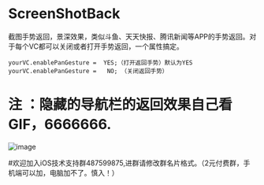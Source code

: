 # ScreenShotBack
截图手势返回，景深效果，类似斗鱼、天天快报、腾讯新闻等APP的手势返回。对于每个VC都可以关闭或者打开手势返回，一个属性搞定。

    yourVC.enablePanGesture =  YES;（打开返回手势）默认为YES
    yourVC.enablePanGesture =   NO; （关闭返回手势）

# 注 ：隐藏的导航栏的返回效果自己看GIF，6666666.

![image](https://github.com/zhengwenming/ScreenShotBack/blob/master/ScreenShotBack/ScreenShotPop.gif)   

#欢迎加入iOS技术支持群487599875,进群请修改群名片格式。（2元付费群，手机端可以加，电脑加不了。慎入！）
